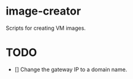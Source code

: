 image-creator
=============

Scripts for creating VM images.


TODO
=============

- [] Change the gateway IP to a domain name.
